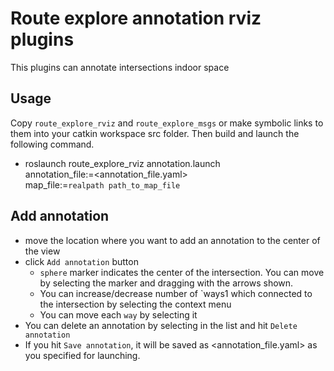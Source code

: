 # Route explore annotation rviz plugins
This plugins can annotate intersections indoor space

## Usage

Copy `route_explore_rviz` and `route_explore_msgs` or make symbolic links to them into your catkin workspace src folder. Then build and launch the following command.


- roslaunch route_explore_rviz annotation.launch \
  annotation_file:=<annotation_file.yaml> \
  map_file:=`realpath path_to_map_file`


## Add annotation
- move the location where you want to add an annotation to the center of the view
- click `Add annotation` button
  - `sphere` marker indicates the center of the intersection. You can move by selecting the marker and dragging with the arrows shown.
  - You can increase/decrease number of `ways1 which connected to the intersection by selecting the context menu
  - You can move each `way` by selecting it
- You can delete an annotation by selecting in the list and hit `Delete annotation`
- If you hit `Save annotation`, it will be saved as <annotation_file.yaml> as you specified for launching.